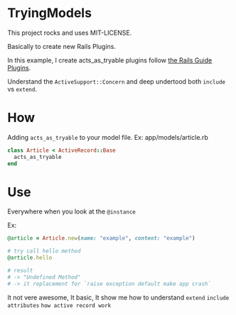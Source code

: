 # TryingModels

This project rocks and uses MIT-LICENSE.

Basically to create new Rails Plugins.

In this example, I create acts_as_tryable plugins follow [the Rails Guide Plugins](http://guides.rubyonrails.org/plugins.html).

Understand the `ActiveSupport::Concern` and deep undertood both `include` vs `extend`.

# How

Adding `acts_as_tryable` to your model file. Ex: app/models/article.rb

```ruby
class Article < ActiveRecord::Base
  acts_as_tryable
end
```

# Use

Everywhere when you look at the `@instance`

Ex:

```ruby
@article = Article.new(name: "example", content: "example")

# try call hello method
@article.hello

# result
# -> "Undefined Method"
# -> it replacement for `raise exception default make app crash`
```

It not vere awesome, It basic, It show me how to understand `extend` `include` `attributes` `how active record work`
